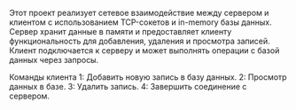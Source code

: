 Этот проект реализует сетевое взаимодействие между сервером и клиентом с использованием TCP-сокетов и in-memory базы данных. Сервер хранит данные в памяти и предоставляет клиенту функциональность для добавления, удаления и просмотра записей. Клиент подключается к серверу и может выполнять операции с базой данных через запросы.

Команды клиента
1: Добавить новую запись в базу данных.
2: Просмотр данных в базе.
3: Удалить запись.
4: Завершить соединение с сервером.